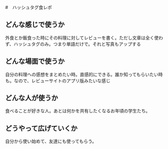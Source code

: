 #　ハッシュタグ食レポ

## どんな感じで使うか
外食とか飯食った時にその料理に対してレビューを書く。ただし文章は全く使わず、ハッシュタグのみ。つまり単語だけで。それと写真もアップする

## どんな場面で使うか
自分の料理への感想をまとめたい時。直感的にできる。誰か知ってもらいたい時も。なので、レビューサイトのアプリ版みたいな感じ

## どんな人が使うか
食べることが好きな人。あとは何かを共有したくなるお年頃の学生たち。

## どうやって広げていくか
自分から使い始めて、友達にも使ってもらう。
